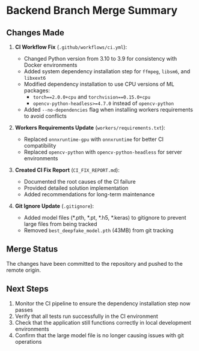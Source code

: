 # Backend Branch Merge Summary

## Changes Made

1. **CI Workflow Fix** (`.github/workflows/ci.yml`):
   - Changed Python version from 3.10 to 3.9 for consistency with Docker environments
   - Added system dependency installation step for `ffmpeg`, `libsm6`, and `libxext6`
   - Modified dependency installation to use CPU versions of ML packages:
     - `torch==2.0.0+cpu` and `torchvision==0.15.0+cpu`
     - `opencv-python-headless>=4.7.0` instead of `opencv-python`
   - Added `--no-dependencies` flag when installing workers requirements to avoid conflicts

2. **Workers Requirements Update** (`workers/requirements.txt`):
   - Replaced `onnxruntime-gpu` with `onnxruntime` for better CI compatibility
   - Replaced `opencv-python` with `opencv-python-headless` for server environments

3. **Created CI Fix Report** (`CI_FIX_REPORT.md`):
   - Documented the root causes of the CI failure
   - Provided detailed solution implementation
   - Added recommendations for long-term maintenance

4. **Git Ignore Update** (`.gitignore`):
   - Added model files (*.pth, *.pt, *.h5, *.keras) to gitignore to prevent large files from being tracked
   - Removed `best_deepfake_model.pth` (43MB) from git tracking

## Merge Status

The changes have been committed to the repository and pushed to the remote origin.

## Next Steps

1. Monitor the CI pipeline to ensure the dependency installation step now passes
2. Verify that all tests run successfully in the CI environment
3. Check that the application still functions correctly in local development environments
4. Confirm that the large model file is no longer causing issues with git operations